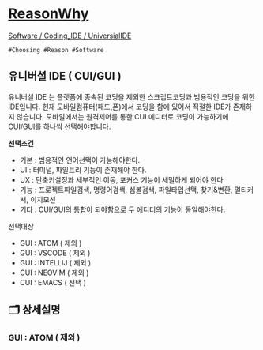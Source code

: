 [ReasonWhy](/README.md)
===
[Software / Coding_IDE / UniversialIDE](./README.md)
```
#Choosing #Reason #Software
```

## 유니버셜 IDE ( CUI/GUI )
유니버셜 IDE 는 플랫폼에 종속된 코딩을 제외한 스크립트코딩과 범용적인 코딩을 위한 IDE입니다. 현재 모바일컴퓨터(패드,폰)에서 코딩을 함에 있어서 적절한 IDE가 존재하지 않습니다. 모바일에서는 원격제어를 통한 CUI 에디터로 코딩이 가능하기에 CUI/GUI를 하나씩 선택해야합니다.

**선택조건**
- 기본 : 범용적인 언어선택이 가능해야한다.
- UI : 터미널, 파일트리 기능이 존재해야 한다.
- UX : 단축키설정과 세부적인 이동, 포커스 기능이 세밀하게 되어야 한다
- 기능 : 프로젝트파일검색, 명령어검색, 심볼검색, 파일타입선택, 찾기&변환, 멀티커서, 이지모션
- 기타 : CUI/GUI의 통합이 되야함으로 두 에디터의 기능이 동일해야한다.

선택대상
- GUI : ATOM ( 제외 )
- GUI : VSCODE ( 제외 )
- GUI : INTELLIJ ( 제외 )
- CUI : NEOVIM ( 제외 )
- CUI : EMACS ( 선택 )

## :card_index_dividers: 상세설명
### GUI : ATOM ( 제외 )
